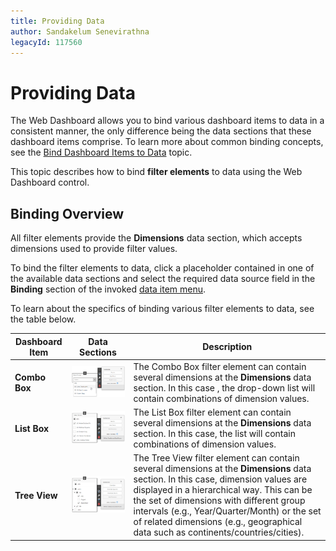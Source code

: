 ```yaml
---
title: Providing Data
author: Sandakelum Senevirathna
legacyId: 117560
---
```

# Providing Data
The Web Dashboard allows you to bind various dashboard items to data in a consistent manner, the only difference being the data sections that these dashboard items comprise. To learn more about common binding concepts, see the [Bind Dashboard Items to Data](../../bind-dashboard-items-to-data.md) topic.

This topic describes how to bind **filter elements** to data using the Web Dashboard control.

## Binding Overview
All filter elements provide the **Dimensions** data section, which accepts dimensions used to provide filter values.

To bind the filter elements to data, click a placeholder contained in one of the available data sections and select the required data source field in the **Binding** section of the invoked [data item menu](../../ui-elements/data-item-menu.md).

To learn about the specifics of binding various filter elements to data, see the table below.

| Dashboard Item | Data Sections | Description |
|---|---|---|
| **Combo Box** | ![wdd-filter-elements-combobox-bindings](../../../../images/img126759.png) | The Combo Box filter element can contain several dimensions at the **Dimensions** data section. In this case , the drop-down list will contain combinations of dimension values. |
| **List Box** | ![wdd-filter-elements-listbox-bindings](../../../../images/img125344.png) | The List Box filter element can contain several dimensions at the **Dimensions** data section. In this case, the list will contain combinations of dimension values. |
| **Tree View** | ![wdd-filter-elements-treeview-bindings](../../../../images/img125345.png) | The Tree View filter element can contain several dimensions at the **Dimensions** data section. In this case, dimension values are displayed in a hierarchical way. This can be the set of dimensions with different group intervals (e.g., Year/Quarter/Month) or the set of related dimensions (e.g., geographical data such as continents/countries/cities). |